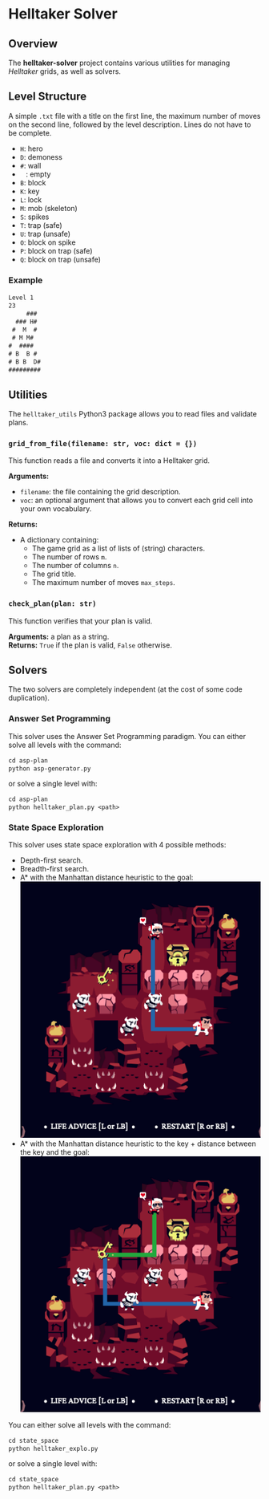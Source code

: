# Helltaker Solver

## Overview

The **helltaker-solver** project contains various utilities for managing *Helltaker* grids, as well as solvers.

## Level Structure

A simple `.txt` file with a title on the first line, the maximum number of moves on the second line, followed by the level description. Lines do not have to be complete.

- `H`: hero
- `D`: demoness
- `#`: wall
- ` ` : empty
- `B`: block
- `K`: key
- `L`: lock
- `M`: mob (skeleton)
- `S`: spikes
- `T`: trap (safe)
- `U`: trap (unsafe)
- `O`: block on spike
- `P`: block on trap (safe)
- `Q`: block on trap (unsafe)

### Example

```
Level 1
23
     ###
  ### H#
 #  M  #
 # M M#
#  ####
# B  B #
# B B  D#
#########
```

## Utilities

The `helltaker_utils` Python3 package allows you to read files and validate plans.

### `grid_from_file(filename: str, voc: dict = {})`

This function reads a file and converts it into a Helltaker grid.

**Arguments:**

- `filename`: the file containing the grid description.
- `voc`: an optional argument that allows you to convert each grid cell into your own vocabulary.

**Returns:**

- A dictionary containing:
  - The game grid as a list of lists of (string) characters.
  - The number of rows `m`.
  - The number of columns `n`.
  - The grid title.
  - The maximum number of moves `max_steps`.

### `check_plan(plan: str)`

This function verifies that your plan is valid.

**Arguments:** a plan as a string.  
**Returns:** `True` if the plan is valid, `False` otherwise.

## Solvers

The two solvers are completely independent (at the cost of some code duplication).

### Answer Set Programming

This solver uses the Answer Set Programming paradigm. You can either solve all levels with the command:
```
cd asp-plan
python asp-generator.py
```
or solve a single level with:
```
cd asp-plan
python helltaker_plan.py <path>
```

### State Space Exploration

This solver uses state space exploration with 4 possible methods:

- Depth-first search.
- Breadth-first search.
- A* with the Manhattan distance heuristic to the goal:  
  ![A*](./image_rapport/heuristique1.png)
- A* with the Manhattan distance heuristic to the key + distance between the key and the goal:  
  ![A*](./image_rapport/heuristique2.png)

You can either solve all levels with the command:
```
cd state_space
python helltaker_explo.py
```
or solve a single level with:
```
cd state_space
python helltaker_plan.py <path>
```
